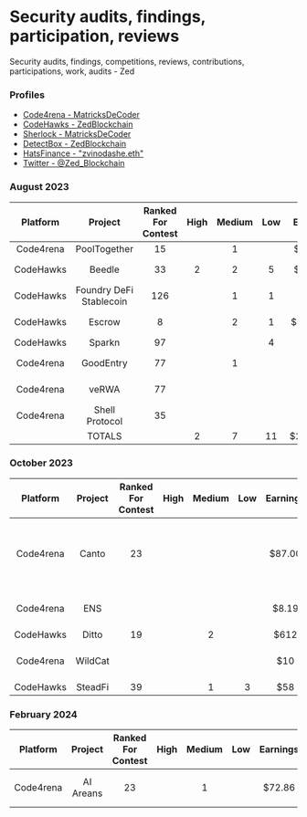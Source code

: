 # Security audits, findings, participation, reviews 
Security audits, findings, competitions, reviews, contributions, participations, work, audits - Zed 

### Profiles 
* <a href="https://code4rena.com/@MatricksDeCoder" target='_blank' >Code4rena - MatricksDeCoder</a>
* <a href="https://www.codehawks.com/profile/clk6kgukh0008ld088n5wns9l" target='_blank' >CodeHawks - ZedBlockchain</a>
* <a href= "https://audits.sherlock.xyz/judging-leaderboard" >Sherlock - MatricksDeCoder</a>
* [DetectBox - ZedBlockchain](https://app.detectbox.io/profile/ZedBlockchain)
* [HatsFinance - "zvinodashe.eth" ](https://app.hats.finance/bug-bounties)
* [Twitter - @Zed_Blockchain](https://twitter.com/Zed_Blockchain)

### August 2023 
 | Platform        | Project                | Ranked For Contest | High   | Medium | Low     | Earnings  | Notes                               |
 |  :-----:        | :-----:                |:-----:  |:-----: |:-----: |:-----: | :-----:   | :-----:                             |
 | Code4rena       | PoolTogether           |     15  |        |    1   |        | $476.00   |                                     |
 | CodeHawks       | Beedle                 |     33  |   2    |    2   |  5     | $130.69   |   QA+Gas Findings(21)              |
 | CodeHawks       | Foundry DeFi Stablecoin|    126  |        |    1   |  1     | $54.92    |   QA+Gas Findings(6)                |
 | CodeHawks       | Escrow                 |     8   |        |    2   |  1     | $2100.92  |   QA+Gas Findings(4)                |
 | CodeHawks       | Sparkn                 |     97  |        |        |  4     |  $28.87   |                                     |
 | Code4rena       | GoodEntry              |    77   |        |    1   |        | $12.88    |  B Grade QA Report                  |
 | Code4rena       | veRWA                  |    77   |        |        |        | $9.82     |      A Graded QA Report             |
 | Code4rena       | Shell Protocol         |   35    |        |        |        |   $9.16   |          B Grade QA Report  |
 |                 | TOTALS                 |         |  2     |  7     |   11    |     $2,823.26      |                             |

### October 2023 
 | Platform        | Project                | Ranked For Contest | High   | Medium | Low     | Earnings  | Notes       |
 |  :-----:        | :-----:                |:-----:             |:-----: |:-----: |:-----: | :-----:   | :-----:                             |
 | Code4rena       | Canto                  |     23             |        |        |        | $87.00    |  A Grade QA + B Grade Gas|
  | Code4rena       | ENS                   |                    |        |        |        | $8.19    |  B Grade Gas|
 | CodeHawks       | Ditto                  |      19            |        |   2    |        |    $612   |                |
| Code4rena      | WildCat                 |                     |        |       |        |    $10   |       B Grade QA         |
| CodeHawks      | SteadFi               |         39            |        |   1    |   3     |    $58   |               |

### February 2024 
 | Platform        | Project                | Ranked For Contest | High   | Medium | Low     | Earnings  | Notes       |
 |  :-----:        | :-----:                |:-----:             |:-----: |:-----: |:-----: | :-----:   | :-----:                             |
 | Code4rena       | AI Areans              |     23             |        |     1   |        | $72.86    |   B Grade Gas|
